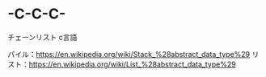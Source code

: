 # -C-C-C-
チェーンリスト c言語

パイル：https://en.wikipedia.org/wiki/Stack_%28abstract_data_type%29
リスト：https://en.wikipedia.org/wiki/List_%28abstract_data_type%29
